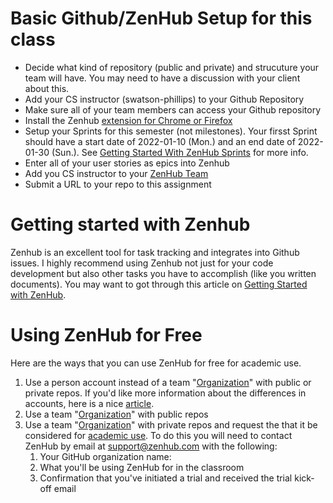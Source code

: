 # Basic Github/ZenHub Setup for this class 
* Decide what kind of repository (public and private) and strucuture your team will have. You may need to have a discussion with your client about this.
* Add your CS instructor (swatson-phillips) to your Github Repository
* Make sure all of your team members can access your Github repository
* Install the Zenhub [extension for Chrome or Firefox](https://www.zenhub.com/extension)
* Setup your Sprints for this semester (not milestones). Your firsst Sprint should have a start date of 2022-01-10 (Mon.) and an end date of 2022-01-30 (Sun.). See [Getting Started With ZenHub Sprints](https://help.zenhub.com/support/solutions/articles/43000616465-getting-started-with-zenhub-sprints) for more info.
* Enter all of your user stories as epics into Zenhub
* Add you CS instructor to your [ZenHub Team](https://help.zenhub.com/support/solutions/articles/43000035792-inviting-your-team-to-zenhub)
* Submit a URL to your repo to this assignment

# Getting started with Zenhub
Zenhub is an excellent tool for task tracking and integrates into Github issues. I highly recommend using Zenhub not just for your code development but also other tasks you have to accomplish (like you written documents). 
You may want to got through this article on [Getting Started with ZenHub](https://help.zenhub.com/support/solutions/folders/43000553376).

# Using ZenHub for Free

Here are the ways that you can use ZenHub for free for academic use.

1. Use a person account instead of a team "[Organization](https://docs.github.com/en/organizations)" with public or private repos. If you'd like more information about the differences in accounts, here is a nice [article](https://docs.github.com/en/get-started/learning-about-github/types-of-github-accounts).
2. Use a team "[Organization](https://docs.github.com/en/organizations)" with public repos
3. Use a team "[Organization](https://docs.github.com/en/organizations)" with private repos and request the that it be considered for [academic use](https://help.zenhub.com/support/solutions/articles/43000472530-using-zenhub-for-academic-use). To do this you will need to contact ZenHub by email at support@zenhub.com with the following:
    1. Your GitHub organization name:
    2. What you'll be using ZenHub for in the classroom
    3. Confirmation that you've initiated a trial and received the trial kick-off email

